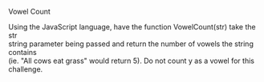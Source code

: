Vowel Count

Using the JavaScript language, have the function VowelCount(str) take the str  
string parameter being passed and return the number of vowels the string contains  
(ie. "All cows eat grass" would return 5). Do not count y as a vowel for this  
challenge.
